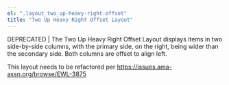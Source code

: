 ```yaml
---
el: ".layout_two_up-heavy-right-offset"
title: "Two Up Heavy Right Offset Layout"
---
```

DEPRECATED | The Two Up Heavy Right Offset Layout displays items in two side-by-side columns, with the primary side, on the right, being wider than the secondary side. Both columns are offset to align left.

This layout needs to be refactored per https://issues.ama-assn.org/browse/EWL-3875